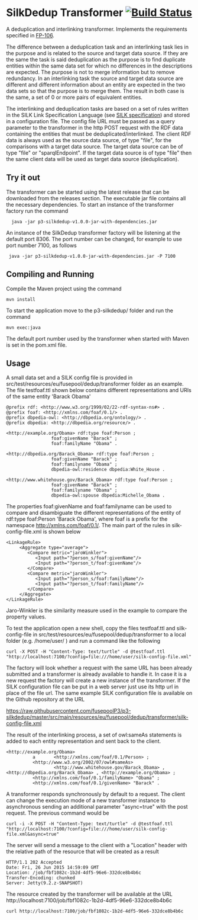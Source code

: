 SilkDedup Transformer [![Build Status](https://travis-ci.org/fusepoolP3/p3-silkdedup.svg)](https://travis-ci.org/fusepoolP3/p3-silkdedup)
=====================

A deduplication and interlinking transformer. Implements the requirements specified in [FP-106](https://fusepool.atlassian.net/browse/FP-106). 

The difference between a deduplication task and an interlinking task lies in the purpose and is related to the source and target data source. If they are the same the task is said deduplication as the purpose is to find duplicate entities within the same data set for which no differences in the descriptions are expected. The purpose is not to merge information but to remove redundancy. In an interlinking task the source and target data source are different and different information about an entity are expected in the two data sets so that the purpose is to merge them. The result in both case is the same, a set of 0 or more pairs of equivalent entities. 

The interlinking and deduplication tasks are based on a set of rules written in the SILK Link Specification Language (see [SILK specification](https://www.assembla.com/wiki/show/silk/Link_Specification_Language)) and stored in a configuration file. The config file URL must be passed as a query parameter to the transformer in the http POST request with the RDF data containing the entities that must be deduplicated/interlinked. The client RDF data is always used as the source data source, of type "file", for the comparisons with a target data source. The target data source can be of type "file" or "sparqlEndpoint". If the target data source is of type "file" then the same client data will be used as target data source (deduplication).

## Try it out
The transformer can be started using the latest release that can be downloaded from the releases section. The executable jar file contains all the necessary dependencies. To start an instance of the transformer factory run the command

      java -jar p3-silkdedup-v1.0.0-jar-with-dependencies.jar
    
An instance of the SilkDedup transformer factory will be listening at the default port 8306. The port number can be changed, for example to use port number 7100, as follows

     java -jar p3-silkdedup-v1.0.0-jar-with-dependencies.jar -P 7100
     
## Compiling and Running 
Compile the Maven project using the command

    mvn install

To start the application move to the p3-silkdedup/ folder and run the command

    mvn exec:java

The default port number used by the transformer when started with Maven is set in the pom.xml file.

## Usage

A small data set and a SILK config file is provided in src/test/resources/eu/fusepool/dedup/transformer folder as an example. The file testfoaf.ttl shown below contains different representations and URIs of the same entity 'Barack Obama'

    @prefix rdf: <http://www.w3.org/1999/02/22-rdf-syntax-ns#> .
    @prefix foaf: <http://xmlns.com/foaf/0.1/> .
    @prefix dbpedia-owl: <http://dbpedia.org/ontology/> .
    @prefix dbpedia: <http://dbpedia.org/resource/> .

    <http://example.org/Obama> rdf:type foaf:Person ;
                     foaf:givenName "Barack" ;
                     foaf:familyName "Obama" .

    <http://dbpedia.org/Barack_Obama> rdf:type foaf:Person ;
                     foaf:givenName "Barack" ;
                     foaf:familyname "Obama" ;
                     dbpedia-owl:residence dbpedia:White_House .

    <http://www.whitehouse.gov/Barack_Obama> rdf:type foaf:Person ;
                     foaf:givenName "Barack" ;
                     foaf:familyname "Obama" ;
                     dbpedia-owl:spouse dbpedia:Michelle_Obama .

The properties foaf:givenName and foaf:familyname can be used to compare and disambiguate the different representations of the
entity of rdf:type foaf:Person 'Barack Obama', where foaf is a prefix for the namespace http://xmlns.com/foaf/0.1/. The main part of the rules in silk-config-file.xml is shown below

    <LinkageRule>
         <Aggregate type="average">
            <Compare metric="jaroWinkler">
               <Input path="?person_s/foaf:givenName"/>
               <Input path="?person_t/foaf:givenName"/>
            </Compare>
            <Compare metric="jaroWinkler">
               <Input path="?person_s/foaf:familyName"/>
               <Input path="?person_t/foaf:familyName"/>
            </Compare>
         </Aggregate>
    </LinkageRule>

Jaro-Winkler is the similarity measure used in the example to compare the property values.

To test the application open a new shell, copy the files testfoaf.ttl and silk-config-file in src/test/resources/eu/fusepool/dedup/transformer to a local folder (e.g. /home/user/ ) and run a command like the following

    curl -X POST -H "Content-Type: text/turtle" -d @testfoaf.ttl "http://localhost:7100/?config=file:///home/user/silk-config-file.xml"

The factory will look whether a request with the same URL has been already submitted and a transformer is already available to handle it. In case it is a new request the factory will create a new instance of the transformer. If the SILK configuration file can be put in a web server just use its http url in place of the file url. The same example SILK configuration file is available on the Github repository at the URL

https://raw.githubusercontent.com/fusepoolP3/p3-silkdedup/master/src/main/resources/eu/fusepool/dedup/transformer/silk-config-file.xml

The result of the interlinking process, a set of owl:sameAs statements is added to each entity representation and sent back to the client.

    <http://example.org/Obama>
              a       <http://xmlns.com/foaf/0.1/Person> ;
              <http://www.w3.org/2002/07/owl#sameAs>
                      <http://www.whitehouse.gov/Barack_Obama> , <http://dbpedia.org/Barack_Obama> , <http://example.org/Obama> ;
              <http://xmlns.com/foaf/0.1/familyName> "Obama" ;
              <http://xmlns.com/foaf/0.1/givenName> "Barack" .

              
A transformer responds synchronously by default to a request. The client can change the execution mode of a new transformer instance to asynchronous sending an additional parameter "async=true" with the post request. The previous command would be

    curl -i -X POST -H "Content-Type: text/turtle" -d @testfoaf.ttl "http://localhost:7100/?config=file:///home/user/silk-config-file.xml&async=true"
    
The server will send a message to the client with a "Location" header with the relative path of the resource that will be created as a result 

    HTTP/1.1 202 Accepted
    Date: Fri, 26 Jun 2015 14:59:09 GMT
    Location: /job/fbf1082c-1b2d-4df5-96e6-332dce8b4b6c
    Transfer-Encoding: chunked
    Server: Jetty(9.2.z-SNAPSHOT)

The resource created by the transformer will be available at the URL http://localhost:7100/job/fbf1082c-1b2d-4df5-96e6-332dce8b4b6c

    curl http://localhost:7100/job/fbf1082c-1b2d-4df5-96e6-332dce8b4b6c
              